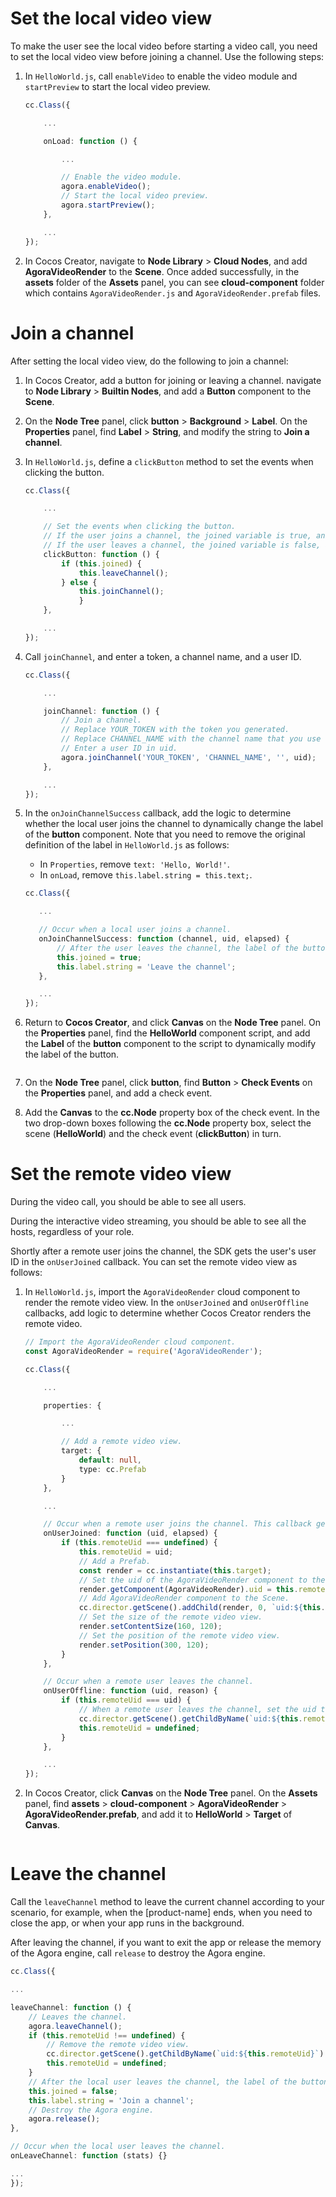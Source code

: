 # Set the local video view

To make the user see the local video before starting a video call, you need to set the local video view before joining a channel. Use the following steps:

1. In `HelloWorld.js`, call `enableVideo` to enable the video module and `startPreview` to start the local video preview.

   ``` typescript
   cc.Class({
   
       ...
   
       onLoad: function () {
   
           ...
   
           // Enable the video module.
           agora.enableVideo();
           // Start the local video preview.
           agora.startPreview();
       },
   
       ...
   });
   ```

2. In Cocos Creator, navigate to **Node Library** > **Cloud Nodes**, and add **AgoraVideoRender** to the **Scene**.
   Once added successfully, in the **assets** folder of the **Assets** panel, you can see **cloud-component** folder which contains `AgoraVideoRender.js` and `AgoraVideoRender.prefab` files.

# Join a channel

After setting the local video view, do the following to join a channel:

1. In Cocos Creator, add a button for joining or leaving a channel. navigate to **Node Library** > **Builtin Nodes**, and add a **Button** component to the **Scene**.

2. On the **Node Tree** panel, click **button** > **Background** > **Label**. On the **Properties** panel, find **Label** > **String**, and modify the string to **Join a channel**.

3. In `HelloWorld.js`, define a `clickButton` method to set the events when clicking the button.

   ``` typescript
   cc.Class({
   
       ...
   
       // Set the events when clicking the button.
       // If the user joins a channel, the joined variable is true, and the SDK calls leaveChannel when the user clicks the button.
       // If the user leaves a channel, the joined variable is false, and the SDK calls joinChannel when the user clicks the button.
       clickButton: function () {
           if (this.joined) {
               this.leaveChannel();
           } else {
               this.joinChannel();
               }
       },
   
       ...
   });
   ```

4. Call `joinChannel`, and enter a token, a channel name, and a user ID.

   ``` typescript
   cc.Class({
   
       ...
   
       joinChannel: function () {
           // Join a channel.
           // Replace YOUR_TOKEN with the token you generated.
           // Replace CHANNEL_NAME with the channel name that you use to generate the token.
           // Enter a user ID in uid.
           agora.joinChannel('YOUR_TOKEN', 'CHANNEL_NAME', '', uid);
       },
   
       ...
   });
   ```

5. In the `onJoinChannelSuccess` callback, add the logic to determine whether the local user joins the channel to dynamically change the label of the **button** component. Note that you need to remove the original definition of the label in `HelloWorld.js` as follows:

   * In `Properties`, remove `text: 'Hello, World!'`.
   * In `onLoad`, remove `this.label.string = this.text;`.

    ``` typescript
   cc.Class({
   
       ...
   
       // Occur when a local user joins a channel.
       onJoinChannelSuccess: function (channel, uid, elapsed) {
           // After the user leaves the channel, the label of the button changes to Leave the channel.
           this.joined = true;
           this.label.string = 'Leave the channel';
       },
   
       ...
   });
    ```

6. Return to **Cocos Creator**, and click **Canvas** on the **Node Tree** panel. On the **Properties** panel, find the **HelloWorld** component script, and add the **Label** of the **button** component to the script to dynamically modify the label of the button.
    
   <image href="https://web-cdn.agora.io/docs-files/1634869842263" format="png" scope="external"></image>

7. On the **Node Tree** panel, click **button**, find **Button** > **Check Events** on the **Properties** panel, and add a check event.

8. Add the **Canvas** to the **cc.Node** property box of the check event. In the two drop-down boxes following the **cc.Node** property box, select the scene (**HelloWorld**) and the check event (**clickButton**) in turn.

# Set the remote video view


<p props="video">During the video call, you should be able to see all users.</p>

<p props="live">During the interactive video streaming, you should be able to see all the hosts, regardless of your role.</p>


Shortly after a remote user joins the channel, the SDK gets the user's user ID in the `onUserJoined` callback. You can set the remote video view as follows:

1. In `HelloWorld.js`, import the `AgoraVideoRender` cloud component to render the remote video view. In the `onUserJoined` and `onUserOffline` callbacks, add logic to determine whether Cocos Creator renders the remote video.

   ``` typescript
   // Import the AgoraVideoRender cloud component.
   const AgoraVideoRender = require('AgoraVideoRender');
   
   cc.Class({
   
       ...
   
       properties: {
   
           ...
   
           // Add a remote video view.
           target: {
               default: null,
               type: cc.Prefab
           }
       },
   
       ...
   
       // Occur when a remote user joins the channel. This callback gets the user ID of the remote user.
       onUserJoined: function (uid, elapsed) {
           if (this.remoteUid === undefined) {
               this.remoteUid = uid;
               // Add a Prefab.
               const render = cc.instantiate(this.target);
               // Set the uid of the AgoraVideoRender component to the uid of the remote user.
               render.getComponent(AgoraVideoRender).uid = this.remoteUid;
               // Add AgoraVideoRender component to the Scene.
               cc.director.getScene().addChild(render, 0, `uid:${this.remoteUid}`);
               // Set the size of the remote video view.
               render.setContentSize(160, 120);
               // Set the position of the remote video view.
               render.setPosition(300, 120);
           }
       },
   
       // Occur when a remote user leaves the channel.
       onUserOffline: function (uid, reason) {
           if (this.remoteUid === uid) {
               // When a remote user leaves the channel, set the uid to undefined.
               cc.director.getScene().getChildByName(`uid:${this.remoteUid}`).destroy();
               this.remoteUid = undefined;
           }
       },
   
       ...
   });
   ```

2. In Cocos Creator, click **Canvas** on the **Node Tree** panel. On the **Assets** panel, find **assets** > **cloud-component** > **AgoraVideoRender** > **AgoraVideoRender.prefab**, and add it to **HelloWorld** > **Target** of **Canvas**.

   <image href="https://web-cdn.agora.io/docs-files/1634869889573" format="png" scope="external"></image>

# Leave the channel

Call the `leaveChannel` method to leave the current channel according to your scenario, for example, when the [product-name] ends, when you need to close the app, or when your app runs in the background.

After leaving the channel, if you want to exit the app or release the memory of the Agora engine, call `release` to destroy the Agora engine.

```typescript
cc.Class({

...

leaveChannel: function () {
    // Leaves the channel.
    agora.leaveChannel();
    if (this.remoteUid !== undefined) {
        // Remove the remote video view.
        cc.director.getScene().getChildByName(`uid:${this.remoteUid}`).destroy();
        this.remoteUid = undefined;
    }
    // After the local user leaves the channel, the label of the button changes to Join a channel.
    this.joined = false;
    this.label.string = 'Join a channel';
    // Destroy the Agora engine.
    agora.release();
},

// Occur when the local user leaves the channel.
onLeaveChannel: function (stats) {}

...
});
```